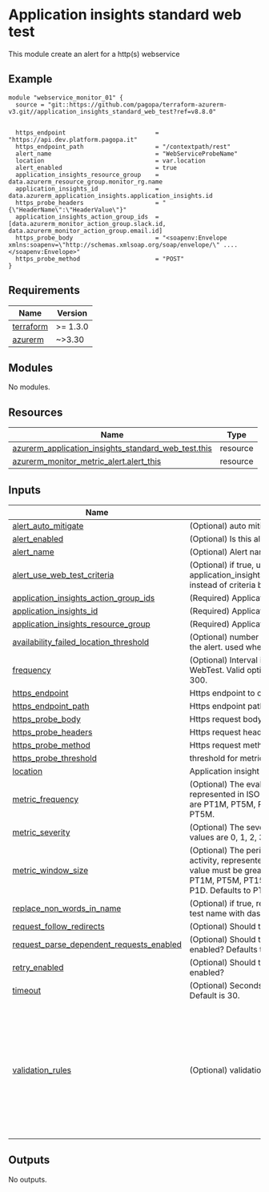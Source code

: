 # Application insights standard web test

This module create an alert for a http(s) webservice

## Example

```hcl
module "webservice_monitor_01" {
  source = "git::https://github.com/pagopa/terraform-azurerm-v3.git//application_insights_standard_web_test?ref=v8.8.0"
  

  https_endpoint                         = "https://api.dev.platform.pagopa.it"
  https_endpoint_path                    = "/contextpath/rest"
  alert_name                             = "WebServiceProbeName"
  location                               = var.location
  alert_enabled                          = true
  application_insights_resource_group    = data.azurerm_resource_group.monitor_rg.name
  application_insights_id                = data.azurerm_application_insights.application_insights.id
  https_probe_headers                    = "{\"HeaderName\":\"HeaderValue\"}"
  application_insights_action_group_ids  = [data.azurerm_monitor_action_group.slack.id, data.azurerm_monitor_action_group.email.id]
  https_probe_body                       = "<soapenv:Envelope xmlns:soapenv=\"http://schemas.xmlsoap.org/soap/envelope/\" ....  </soapenv:Envelope>"
  https_probe_method                     = "POST"
}
```
<!-- BEGINNING OF PRE-COMMIT-TERRAFORM DOCS HOOK -->
## Requirements

| Name | Version |
|------|---------|
| <a name="requirement_terraform"></a> [terraform](#requirement\_terraform) | >= 1.3.0 |
| <a name="requirement_azurerm"></a> [azurerm](#requirement\_azurerm) | ~>3.30 |

## Modules

No modules.

## Resources

| Name | Type |
|------|------|
| [azurerm_application_insights_standard_web_test.this](https://registry.terraform.io/providers/hashicorp/azurerm/latest/docs/resources/application_insights_standard_web_test) | resource |
| [azurerm_monitor_metric_alert.alert_this](https://registry.terraform.io/providers/hashicorp/azurerm/latest/docs/resources/monitor_metric_alert) | resource |

## Inputs

| Name | Description | Type | Default | Required |
|------|-------------|------|---------|:--------:|
| <a name="input_alert_auto_mitigate"></a> [alert\_auto\_mitigate](#input\_alert\_auto\_mitigate) | (Optional) auto mitigate the alert when triggered | `bool` | `false` | no |
| <a name="input_alert_enabled"></a> [alert\_enabled](#input\_alert\_enabled) | (Optional) Is this alert enabled? | `bool` | `true` | no |
| <a name="input_alert_name"></a> [alert\_name](#input\_alert\_name) | (Optional) Alert name | `string` | `null` | no |
| <a name="input_alert_use_web_test_criteria"></a> [alert\_use\_web\_test\_criteria](#input\_alert\_use\_web\_test\_criteria) | (Optional) if true, uses the application\_insights\_web\_test\_location\_availability\_criteria instead of criteria block to read the web test result | `bool` | `false` | no |
| <a name="input_application_insights_action_group_ids"></a> [application\_insights\_action\_group\_ids](#input\_application\_insights\_action\_group\_ids) | (Required) Application insights action group ids | `list(string)` | n/a | yes |
| <a name="input_application_insights_id"></a> [application\_insights\_id](#input\_application\_insights\_id) | (Required) Application Insights id | `string` | n/a | yes |
| <a name="input_application_insights_resource_group"></a> [application\_insights\_resource\_group](#input\_application\_insights\_resource\_group) | (Required) Application Insights resource group | `string` | n/a | yes |
| <a name="input_availability_failed_location_threshold"></a> [availability\_failed\_location\_threshold](#input\_availability\_failed\_location\_threshold) | (Optional) number of failed location that should trigger the alert. used when 'alert\_use\_web\_test\_criteria' is true | `number` | `1` | no |
| <a name="input_frequency"></a> [frequency](#input\_frequency) | (Optional) Interval in seconds between test runs for this WebTest. Valid options are 300, 600 and 900. Defaults to 300. | `number` | `300` | no |
| <a name="input_https_endpoint"></a> [https\_endpoint](#input\_https\_endpoint) | Https endpoint to check | `string` | n/a | yes |
| <a name="input_https_endpoint_path"></a> [https\_endpoint\_path](#input\_https\_endpoint\_path) | Https endpoint path to check | `string` | n/a | yes |
| <a name="input_https_probe_body"></a> [https\_probe\_body](#input\_https\_probe\_body) | Https request body | `string` | `null` | no |
| <a name="input_https_probe_headers"></a> [https\_probe\_headers](#input\_https\_probe\_headers) | Https request headers | `string` | `"{}"` | no |
| <a name="input_https_probe_method"></a> [https\_probe\_method](#input\_https\_probe\_method) | Https request method | `string` | n/a | yes |
| <a name="input_https_probe_threshold"></a> [https\_probe\_threshold](#input\_https\_probe\_threshold) | threshold for metric alert | `number` | `90` | no |
| <a name="input_location"></a> [location](#input\_location) | Application insight location. | `string` | n/a | yes |
| <a name="input_metric_frequency"></a> [metric\_frequency](#input\_metric\_frequency) | (Optional) The evaluation frequency of this Metric Alert, represented in ISO 8601 duration format. Possible values are PT1M, PT5M, PT15M, PT30M and PT1H. Defaults to PT5M. | `string` | `"PT5M"` | no |
| <a name="input_metric_severity"></a> [metric\_severity](#input\_metric\_severity) | (Optional) The severity of this Metric Alert. Possible values are 0, 1, 2, 3 and 4. Defaults to 0. | `number` | `0` | no |
| <a name="input_metric_window_size"></a> [metric\_window\_size](#input\_metric\_window\_size) | (Optional) The period of time that is used to monitor alert activity, represented in ISO 8601 duration format. This value must be greater than frequency. Possible values are PT1M, PT5M, PT15M, PT30M, PT1H, PT6H, PT12H and P1D. Defaults to PT5M. | `string` | `"PT5M"` | no |
| <a name="input_replace_non_words_in_name"></a> [replace\_non\_words\_in\_name](#input\_replace\_non\_words\_in\_name) | (Optional) if true, replaces non words characters in web test name with dash | `bool` | `false` | no |
| <a name="input_request_follow_redirects"></a> [request\_follow\_redirects](#input\_request\_follow\_redirects) | (Optional) Should the following of redirects be enabled? | `bool` | `true` | no |
| <a name="input_request_parse_dependent_requests_enabled"></a> [request\_parse\_dependent\_requests\_enabled](#input\_request\_parse\_dependent\_requests\_enabled) | (Optional) Should the parsing of dependend requests be enabled? Defaults to true. | `bool` | `true` | no |
| <a name="input_retry_enabled"></a> [retry\_enabled](#input\_retry\_enabled) | (Optional) Should the retry on WebTest failure be enabled? | `bool` | `false` | no |
| <a name="input_timeout"></a> [timeout](#input\_timeout) | (Optional) Seconds until this WebTest will timeout and fail. Default is 30. | `number` | `30` | no |
| <a name="input_validation_rules"></a> [validation\_rules](#input\_validation\_rules) | (Optional) validation rules block | <pre>object({<br/>    content = optional(object({<br/>      content_match      = string<br/>      ignore_case        = optional(bool, false)<br/>      pass_if_text_found = optional(bool, true)<br/>    }), null)<br/>    expected_status_code        = optional(number, 200)<br/>    ssl_cert_remaining_lifetime = optional(number, 7)<br/>    ssl_check_enabled           = optional(bool, true)<br/><br/>  })</pre> | `null` | no |

## Outputs

No outputs.
<!-- END OF PRE-COMMIT-TERRAFORM DOCS HOOK -->
